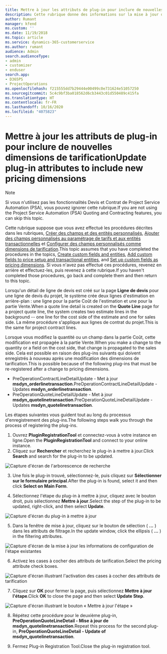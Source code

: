 ```yaml
---
title: Mettre à jour les attributs de plug-in pour inclure de nouvelles dimensions de tarification
description: Cette rubrique donne des informations sur la mise à jour des attributs de plug-in pour les dimensions de tarification.
author: Rumant
manager: kfend
ms.custom: ''
ms.date: 11/19/2018
ms.topic: article
ms.service: dynamics-365-customerservice
ms.author: rumant
audience: Admin
search.audienceType:
- admin
- customizer
- enduser
search.app:
- D365PS
- ProjectOperations
ms.openlocfilehash: f215555dd7b29444e00499c0e731624e51057250
ms.sourcegitcommit: 5c4c9bf3ba018562d6cb3443c01d550489c415fa
ms.translationtype: HT
ms.contentlocale: fr-FR
ms.lasthandoff: 10/16/2020
ms.locfileid: "4075823"
---
```

# <a name="update-plug-in-attributes-to-include-new-pricing-dimensions"></a><span data-ttu-id="2c500-103">Mettre à jour les attributs de plug-in pour inclure de nouvelles dimensions de tarification</span><span class="sxs-lookup"><span data-stu-id="2c500-103">Update plug-in attributes to include new pricing dimensions</span></span>

> [!NOTE]
> <span data-ttu-id="2c500-104">Si vous n'utilisez pas les fonctionnalités Devis et Contrat de Project Service Automation (PSA), vous pouvez ignorer cette rubrique.</span><span class="sxs-lookup"><span data-stu-id="2c500-104">If you are not using the Project Service Automation (PSA) Quoting and Contracting features, you can skip this topic.</span></span>

<span data-ttu-id="2c500-105">Cette rubrique suppose que vous avez effectué les procédures décrites dans les rubriques, [Créer des champs et des entités personnalisés](create-custom-fields-entities.md), [Ajouter des champs personnalisés au paramétrage de tarifs et aux entités transactionnelles](field-references.md) et [Configurer des champs personnalisés comme dimensions de tarification](set-up-pricing-dimensions.md).</span><span class="sxs-lookup"><span data-stu-id="2c500-105">This topic assumes that you have completed the procedures in the topics, [Create custom fields and entities](create-custom-fields-entities.md), [Add custom fields to price setup and transactional entities](field-references.md), and [Set up custom fields as pricing dimensions](set-up-pricing-dimensions.md).</span></span> <span data-ttu-id="2c500-106">Si vous n'avez pas effectué ces procédures, revenez en arrière et effectuez-les, puis revenez à cette rubrique.</span><span class="sxs-lookup"><span data-stu-id="2c500-106">If you haven't completed those procedures, go back and complete them and then return to this topic.</span></span>

<span data-ttu-id="2c500-107">Lorsqu'un détail de ligne de devis est créé sur la page **Ligne de devis** pour une ligne de devis du projet, le système crée deux lignes d'estimation en arrière-plan : une ligne pour la partie Coût de l'estimation et une pour la partie Vente.</span><span class="sxs-lookup"><span data-stu-id="2c500-107">When a quote line detail is created on the **Quote Line** page for a project quote line, the system creates two estimate lines in the background -- one line for the cost side of the estimate and one for sales side.</span></span> <span data-ttu-id="2c500-108">La même procédure s'applique aux lignes de contrat du projet.</span><span class="sxs-lookup"><span data-stu-id="2c500-108">This is the same  for project contract lines.</span></span>

<span data-ttu-id="2c500-109">Lorsque vous modifiez la quantité ou un champ dans la partie Coût, cette modification est propagée à la partie Vente.</span><span class="sxs-lookup"><span data-stu-id="2c500-109">When you make a change to the quantity or a field on the cost side, that change is propagated to the sales side.</span></span> <span data-ttu-id="2c500-110">Cela est possible en raison des plug-ins suivants qui doivent enregistrés à nouveau après une modification des dimensions de tarification.</span><span class="sxs-lookup"><span data-stu-id="2c500-110">This is possible because of the following plug-ins that must be re-registered after a change to pricing dimensions.</span></span>

- <span data-ttu-id="2c500-111">PreOperationContractLineDetailUpdate - Met à jour **msdyn_orderlinetransaction**.</span><span class="sxs-lookup"><span data-stu-id="2c500-111">PreOperationContractLineDetailUpdate - Updates **msdyn_orderlinetransaction**.</span></span>
- <span data-ttu-id="2c500-112">PreOperationQuoteLineDetailUpdate - Met à jour **msdyn_quotelinetransaction**.</span><span class="sxs-lookup"><span data-stu-id="2c500-112">PreOperationQuoteLineDetailUpdate - Updates **msdyn_quotelinetransaction**.</span></span>

<span data-ttu-id="2c500-113">Les étapes suivantes vous guident tout au long du processus d'enregistrement des plug-ins.</span><span class="sxs-lookup"><span data-stu-id="2c500-113">The following steps walk you through the process of registering the plug-ins.</span></span>

1. <span data-ttu-id="2c500-114">Ouvrez **PluginRegistrationTool** et connectez-vous à votre instance en ligne.</span><span class="sxs-lookup"><span data-stu-id="2c500-114">Open the **PluginRegistrationTool** and connect to your online instance.</span></span>
2. <span data-ttu-id="2c500-115">Cliquez sur **Rechercher** et recherchez le plug-in à mettre à jour.</span><span class="sxs-lookup"><span data-stu-id="2c500-115">Click **Search** and search for the plug-in to be updated.</span></span>

 ![Capture d'écran de l'arborescence de recherche](media/PRT-1.png)

3. <span data-ttu-id="2c500-117">Une fois le plug-in trouvé, sélectionnez-le, puis cliquez sur **Sélectionner sur le formulaire principal**.</span><span class="sxs-lookup"><span data-stu-id="2c500-117">After the plug-in is found, select it and then click **Select on Main Form**.</span></span>

4. <span data-ttu-id="2c500-118">Sélectionnez l'étape du plug-in à mettre à jour, cliquez avec le bouton droit, puis sélectionnez **Mettre à jour**.</span><span class="sxs-lookup"><span data-stu-id="2c500-118">Select the step of the plug-in to be updated, right-click, and then select **Update**.</span></span>

 ![Capture d'écran du plug-in à mettre à jour](media/PRT-2.png)
 
5. <span data-ttu-id="2c500-120">Dans la fenêtre de mise à jour, cliquez sur le bouton de sélection ( **...** ) dans les attributs de filtrage.</span><span class="sxs-lookup"><span data-stu-id="2c500-120">In the update window, click the ellipsis ( **...** ) in the filtering attributes.</span></span>

 ![Capture d'écran de la mise à jour les informations de configuration de l'étape existantes](media/PRT-3.png)
 
6. <span data-ttu-id="2c500-122">Activez les cases à cocher des attributs de tarification.</span><span class="sxs-lookup"><span data-stu-id="2c500-122">Select the pricing attribute check boxes.</span></span>

 ![Capture d'écran illustrant l'activation des cases à cocher des attributs de tarification](media/PRT-4.png)

7. <span data-ttu-id="2c500-124">Cliquez sur **OK** pour fermer la page, puis sélectionnez **Mettre à jour l'étape**.</span><span class="sxs-lookup"><span data-stu-id="2c500-124">Click **OK** to close the page and then select **Update Step**.</span></span>

 ![Capture d'écran illustrant le bouton « Mettre à jour l'étape »](media/PRT-5.png)
 
8. <span data-ttu-id="2c500-126">Répétez cette procédure pour le deuxième plug-in, **PreOperationQuoteLineDetail - Mise à jour de msdyn_quotelinetransaction**.</span><span class="sxs-lookup"><span data-stu-id="2c500-126">Repeat this process for the second plug-in, **PreOperationQuoteLineDetail - Update of msdyn_quotelinetransaction**.</span></span>

9. <span data-ttu-id="2c500-127">Fermez Plug-in Registration Tool.</span><span class="sxs-lookup"><span data-stu-id="2c500-127">Close the plug-in registration tool.</span></span>

